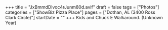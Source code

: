 +++
title = "JxBmmdDlvoc4rJunm80d.avif"
draft = false
tags = ["Photos"]
categories = ["ShowBiz Pizza Place"]
pages = ["Dothan, AL (3400 Ross Clark Circle)"]
startDate = ""
+++
Kids and Chuck E Walkaround. (Unknown Year)

